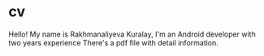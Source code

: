 # cv
Hello!
My name is Rakhmanaliyeva Kuralay, I'm an Android developer with two years experience
There's a pdf file with detail information.
